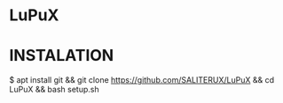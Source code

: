# LuPuX


# INSTALATION
$  apt install git && git clone https://github.com/SALITERUX/LuPuX && cd LuPuX && bash setup.sh
